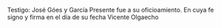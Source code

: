 Testigo: José Góes y García
Presente fue a su oficioamiento. En cuya fe signo y firma en
el día de su fecha
Vicente Olgaecho